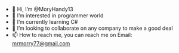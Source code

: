 - 👋 Hi, I’m @MoryHandy13
- 👀 I’m interested in programmer world
- 🌱 I’m currently learning C#
- 💞️ I’m looking to collaborate on any company to make a good deal
- 📫 How to reach me, you can reach me on Email: mrmorry77@gmail.com

<!---
MoryHandy13/MoryHandy13 is a ✨ special ✨ repository because its `README.md` (this file) appears on your GitHub profile.
You can click the Preview link to take a look at your changes.
--->
